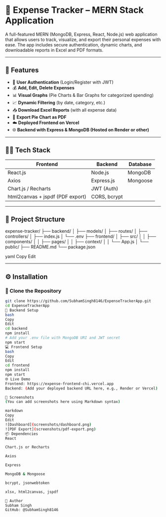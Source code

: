 # 💸 Expense Tracker – MERN Stack Application

A full-featured MERN (MongoDB, Express, React, Node.js) web application that allows users to track, visualize, and export their personal expenses with ease. The app includes secure authentication, dynamic charts, and downloadable reports in Excel and PDF formats.

---

## 🚀 Features

- 🔐 **User Authentication** (Login/Register with JWT)
- 💰 **Add, Edit, Delete Expenses**
- 📊 **Visual Graphs** (Pie Charts & Bar Graphs for categorized spending)
- 📈 **Dynamic Filtering** (by date, category, etc.)
- 📥 **Download Excel Reports** (with all expense data)
- 🧾 **Export Pie Chart as PDF**
- ☁️ **Deployed Frontend on Vercel**
- 🌐 **Backend with Express & MongoDB (Hosted on Render or other)**

---

## 🧑‍💻 Tech Stack

| Frontend        | Backend         | Database |
|-----------------|------------------|----------|
| React.js        | Node.js          | MongoDB  |
| Axios           | Express.js       | Mongoose |
| Chart.js / Recharts | JWT (Auth)  |           |
| html2canvas + jspdf (PDF export) | CORS, bcrypt |      |

---

## 📂 Project Structure

expense-tracker/
├── backend/
│ ├── models/
│ ├── routes/
│ ├── controllers/
│ ├── index.js
│ └── .env
├── frontend/
│ ├── src/
│ │ ├── components/
│ │ ├── pages/
│ │ ├── context/
│ │ └── App.js
│ └── public/
├── README.md
└── package.json

yaml
Copy
Edit

---

## ⚙️ Installation

### 🔽 Clone the Repository
```bash
git clone https://github.com/SubhamSingh8146/ExpenseTrackerApp.git
cd ExpenseTrackerApp
🔧 Backend Setup
bash
Copy
Edit
cd backend
npm install
# Add your .env file with MongoDB URI and JWT secret
npm start
💻 Frontend Setup
bash
Copy
Edit
cd frontend
npm install
npm start
🌐 Live Demo
Frontend: https://expense-frontend-chi.vercel.app
Backend: (Add your deployed backend URL here, e.g., Render or Vercel)

📸 Screenshots
(You can add screenshots here using Markdown syntax)

markdown
Copy
Edit
![Dashboard](screenshots/dashboard.png)
![PDF Export](screenshots/pdf-export.png)
📦 Dependencies
React

Chart.js or Recharts

Axios

Express

MongoDB & Mongoose

bcrypt, jsonwebtoken

xlsx, html2canvas, jspdf

🙌 Author
Subham Singh
GitHub: @SubhamSingh8146

